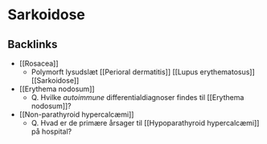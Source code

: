 # Sarkoidose

## Backlinks
* [[Rosacea]]
	* Polymorft lysudslæt
[[Perioral dermatitis]]
[[Lupus erythematosus]]
[[Sarkoidose]]
* [[Erythema nodosum]]
	* Q. Hvilke *autoimmune* differentialdiagnoser findes til [[Erythema nodosum]]?
* [[Non-parathyroid hypercalcæmi]]
	* Q. Hvad er de primære årsager til [[Hypoparathyroid hypercalcæmi]] på hospital?

<!-- {BearID:09E9C219-45C4-411E-B8C0-D557FFBBF8A3-30450-000037EE8C731C14} -->
